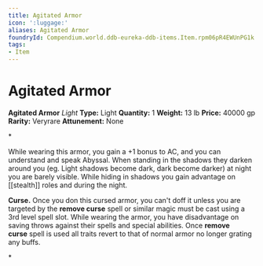 ```yaml
---
title: Agitated Armor
icon: ':luggage:'
aliases: Agitated Armor
foundryId: Compendium.world.ddb-eureka-ddb-items.Item.rpm06pR4EWUnPG1k
tags:
- Item
---
```


# Agitated Armor

**Agitated Armor**
_Light_
**Type:** Light
**Quantity:** 1
**Weight:** 13 lb
**Price:** 40000 gp
**Rarity:** Veryrare
**Attunement:** None

*<p>While wearing this armor, you gain a +1 bonus to AC, and you can understand and speak Abyssal. When standing in the shadows they darken around you (eg. Light shadows become dark, dark become darker) at night you are barely visible. While hiding in shadows you gain advantage on [[stealth]] roles and during the night. 

**Curse.** Once you don this cursed armor, you can't doff it unless you are targeted by the **remove curse** spell or similar magic must be cast using a 3rd level spell slot. While wearing the armor, you have disadvantage on saving throws against their spells and special abilities. Once **remove curse** spell is used all traits revert to that of normal armor no longer grating any buffs. </p>*